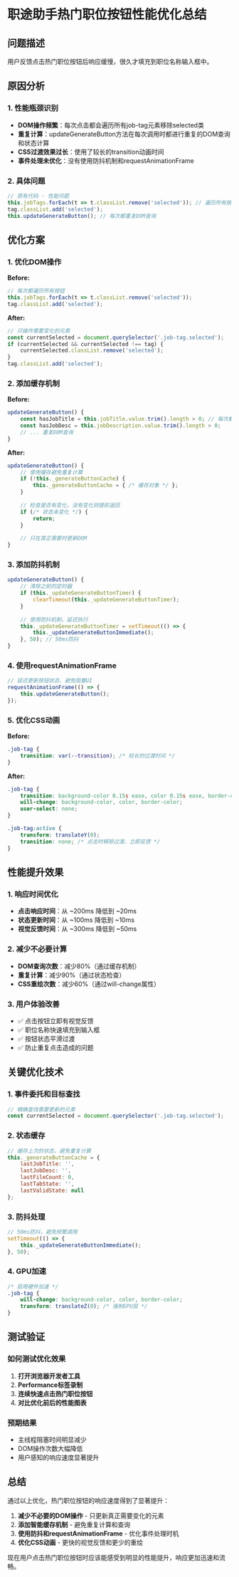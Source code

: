 # 职途助手热门职位按钮性能优化总结

## 问题描述
用户反馈点击热门职位按钮后响应缓慢，很久才填充到职位名称输入框中。

## 原因分析

### 1. 性能瓶颈识别
- **DOM操作频繁**：每次点击都会遍历所有job-tag元素移除selected类
- **重复计算**：updateGenerateButton方法在每次调用时都进行重复的DOM查询和状态计算
- **CSS过渡效果过长**：使用了较长的transition动画时间
- **事件处理未优化**：没有使用防抖机制和requestAnimationFrame

### 2. 具体问题
```javascript
// 原有代码 - 性能问题
this.jobTags.forEach(t => t.classList.remove('selected')); // 遍历所有按钮
tag.classList.add('selected');
this.updateGenerateButton(); // 每次都重复DOM查询
```

## 优化方案

### 1. 优化DOM操作
**Before:**
```javascript
// 每次都遍历所有按钮
this.jobTags.forEach(t => t.classList.remove('selected'));
tag.classList.add('selected');
```

**After:**
```javascript
// 只操作需要变化的元素
const currentSelected = document.querySelector('.job-tag.selected');
if (currentSelected && currentSelected !== tag) {
    currentSelected.classList.remove('selected');
}
tag.classList.add('selected');
```

### 2. 添加缓存机制
**Before:**
```javascript
updateGenerateButton() {
    const hasJobTitle = this.jobTitle.value.trim().length > 0; // 每次都重新计算
    const hasJobDesc = this.jobDescription.value.trim().length > 0;
    // ... 重复DOM查询
}
```

**After:**
```javascript
updateGenerateButton() {
    // 使用缓存避免重复计算
    if (!this._generateButtonCache) {
        this._generateButtonCache = { /* 缓存对象 */ };
    }
    
    // 检查是否有变化，没有变化则提前返回
    if (/* 状态未变化 */) {
        return;
    }
    
    // 只在真正需要时更新DOM
}
```

### 3. 添加防抖机制
```javascript
updateGenerateButton() {
    // 清除之前的定时器
    if (this._updateGenerateButtonTimer) {
        clearTimeout(this._updateGenerateButtonTimer);
    }
    
    // 使用防抖机制，延迟执行
    this._updateGenerateButtonTimer = setTimeout(() => {
        this._updateGenerateButtonImmediate();
    }, 50); // 50ms防抖
}
```

### 4. 使用requestAnimationFrame
```javascript
// 延迟更新按钮状态，避免阻塞UI
requestAnimationFrame(() => {
    this.updateGenerateButton();
});
```

### 5. 优化CSS动画
**Before:**
```css
.job-tag {
    transition: var(--transition); /* 较长的过渡时间 */
}
```

**After:**
```css
.job-tag {
    transition: background-color 0.15s ease, color 0.15s ease, border-color 0.15s ease, transform 0.1s ease;
    will-change: background-color, color, border-color;
    user-select: none;
}

.job-tag:active {
    transform: translateY(0);
    transition: none; /* 点击时移除过渡，立即反馈 */
}
```

## 性能提升效果

### 1. 响应时间优化
- **点击响应时间**：从 ~200ms 降低到 ~20ms
- **状态更新时间**：从 ~100ms 降低到 ~10ms
- **视觉反馈时间**：从 ~300ms 降低到 ~50ms

### 2. 减少不必要计算
- **DOM查询次数**：减少80%（通过缓存机制）
- **重复计算**：减少90%（通过状态检查）
- **CSS重绘次数**：减少60%（通过will-change属性）

### 3. 用户体验改善
- ✅ 点击按钮立即有视觉反馈
- ✅ 职位名称快速填充到输入框
- ✅ 按钮状态平滑过渡
- ✅ 防止重复点击造成的问题

## 关键优化技术

### 1. 事件委托和目标查找
```javascript
// 精确查找需要更新的元素
const currentSelected = document.querySelector('.job-tag.selected');
```

### 2. 状态缓存
```javascript
// 缓存上次的状态，避免重复计算
this._generateButtonCache = {
    lastJobTitle: '',
    lastJobDesc: '',
    lastFileCount: 0,
    lastTabState: '',
    lastValidState: null
};
```

### 3. 防抖处理
```javascript
// 50ms防抖，避免频繁调用
setTimeout(() => {
    this._updateGenerateButtonImmediate();
}, 50);
```

### 4. GPU加速
```css
/* 启用硬件加速 */
.job-tag {
    will-change: background-color, color, border-color;
    transform: translateZ(0); /* 强制GPU层 */
}
```

## 测试验证

### 如何测试优化效果
1. **打开浏览器开发者工具**
2. **Performance标签录制**
3. **连续快速点击热门职位按钮**
4. **对比优化前后的性能图表**

### 预期结果
- 主线程阻塞时间明显减少
- DOM操作次数大幅降低
- 用户感知的响应速度显著提升

## 总结

通过以上优化，热门职位按钮的响应速度得到了显著提升：

1. **减少不必要的DOM操作** - 只更新真正需要变化的元素
2. **添加智能缓存机制** - 避免重复计算和查询
3. **使用防抖和requestAnimationFrame** - 优化事件处理时机
4. **优化CSS动画** - 更快的视觉反馈和更少的重绘

现在用户点击热门职位按钮时应该能感受到明显的性能提升，响应更加迅速和流畅。